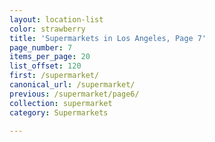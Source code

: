 ```yaml
---
layout: location-list
color: strawberry
title: 'Supermarkets in Los Angeles, Page 7'
page_number: 7
items_per_page: 20
list_offset: 120
first: /supermarket/
canonical_url: /supermarket/
previous: /supermarket/page6/
collection: supermarket
category: Supermarkets

---
```

